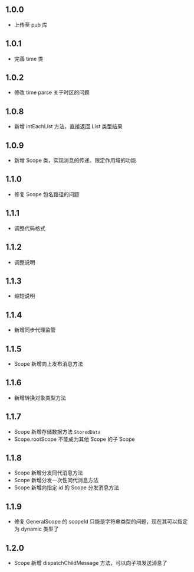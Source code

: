 ## 1.0.0

- 上传至 pub 库

## 1.0.1

- 完善 time 类

## 1.0.2

- 修改 time parse 关于时区的问题

## 1.0.8

- 新增 intEachList 方法，直接返回 List 类型结果

## 1.0.9

- 新增 Scope 类，实现消息的传递、限定作用域的功能

## 1.1.0

- 修复 Scope 包名路径的问题

## 1.1.1

- 调整代码格式

## 1.1.2

- 调整说明

## 1.1.3

- 缩短说明

## 1.1.4

- 新增同步代理监管

## 1.1.5

- Scope 新增向上发布消息方法

## 1.1.6

- 新增转换对象类型方法

## 1.1.7

- Scope 新增存储数据方法 `StoredData`
- Scope.rootScope 不能成为其他 Scope 的子 Scope

## 1.1.8

- Scope 新增分发同代消息方法
- Scope 新增分发一次性同代消息方法
- Scope 新增向指定 id 的 Scope 分发消息方法

## 1.1.9

- 修复 GeneralScope 的 scopeId 只能是字符串类型的问题，现在其可以指定为 dynamic 类型了

## 1.2.0

- Scope 新增 dispatchChildMessage 方法，可以向子项发送消息了